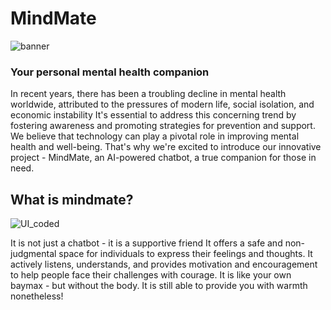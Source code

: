 # MindMate
![banner](https://github.com/noelg-cj/MindMate/assets/76249580/45822bc6-12be-426c-ab40-df2d93d40af5)
### Your personal mental health companion
In recent years, there has been a troubling decline in mental health worldwide, attributed to the pressures of modern life, social isolation, and economic instability
It's essential to address this concerning trend by fostering awareness and promoting strategies for prevention and support.
We believe that technology can play a pivotal role in improving mental health and well-being. 
That's why we're excited to introduce our innovative project - MindMate, an AI-powered chatbot, a true companion for those in need.

## What is mindmate? 
![UI_coded](https://github.com/noelg-cj/MindMate/assets/76249580/62fca67e-af04-4335-a1bf-85c0ba457df4)

It is not just a chatbot - it is a supportive friend It offers a safe and non-judgmental space for individuals to express their feelings and thoughts. 
It actively listens, understands, and provides motivation and encouragement to help people face their challenges with courage.
It is like your own baymax - but without the body. It is still able to provide you with warmth nonetheless!

